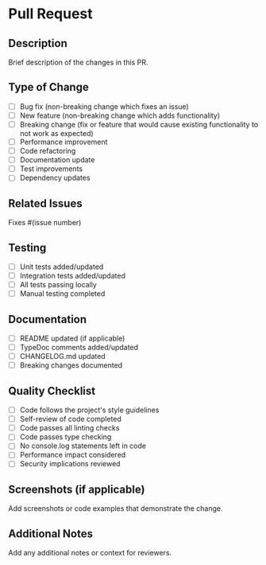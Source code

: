 # Pull Request

## Description
Brief description of the changes in this PR.

## Type of Change
- [ ] Bug fix (non-breaking change which fixes an issue)
- [ ] New feature (non-breaking change which adds functionality)
- [ ] Breaking change (fix or feature that would cause existing functionality to not work as expected)
- [ ] Performance improvement
- [ ] Code refactoring
- [ ] Documentation update
- [ ] Test improvements
- [ ] Dependency updates

## Related Issues
Fixes #(issue number)

## Testing
- [ ] Unit tests added/updated
- [ ] Integration tests added/updated
- [ ] All tests passing locally
- [ ] Manual testing completed

## Documentation
- [ ] README updated (if applicable)
- [ ] TypeDoc comments added/updated
- [ ] CHANGELOG.md updated
- [ ] Breaking changes documented

## Quality Checklist
- [ ] Code follows the project's style guidelines
- [ ] Self-review of code completed
- [ ] Code passes all linting checks
- [ ] Code passes type checking
- [ ] No console.log statements left in code
- [ ] Performance impact considered
- [ ] Security implications reviewed

## Screenshots (if applicable)
Add screenshots or code examples that demonstrate the change.

## Additional Notes
Add any additional notes or context for reviewers.